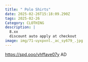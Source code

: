 ```yaml
---
title: " Polo Shirts"
date: 2025-02-26T15:18:09.290Z
tags: 2025-02-26
Category: CLOTHING
description: |
  8.xx
  discount auto apply at checkout 
image: img/71-uyxpxnl._ac_sy679_.jpg
---
```

 https://spd.ooo/vhffave07y
AD